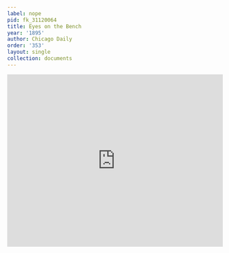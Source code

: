```yaml
---
label: nope
pid: fk_31120064
title: Eyes on the Bench
year: '1895'
author: Chicago Daily
order: '353'
layout: single
collection: documents
---
```

<iframe src="https://northwestern.app.box.com/embed/s/1t8hq8msl1nfi0fsczmkybyxdm9s75hq?sortColumn=date&view=list" width="500" height="400" frameborder="0" allowfullscreen webkitallowfullscreen msallowfullscreen></iframe>
